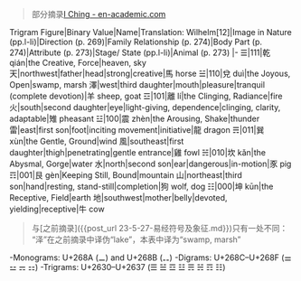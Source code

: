 >部分摘录[I Ching - en-academic.com](https://en-academic.com/dic.nsf/enwiki/9184)

Trigram Figure|Binary Value|Name|Translation: Wilhelm[12]|Image in Nature (pp.l-li)|Direction (p. 269)|Family Relationship (p. 274)|Body Part (p. 274)|Attribute (p. 273)|Stage/ State (pp.l-li)|Animal (p. 273)
|-
☰|111|乾 qián|the Creative, Force|heaven, sky 天|northwest|father|head|strong|creative|馬 horse
☱|110|兌 duì|the Joyous, Open|swamp, marsh 澤|west|third daughter|mouth|pleasure|tranquil (complete devotion)|羊 sheep, goat
☲|101|離 lí|the Clinging, Radiance|fire 火|south|second daughter|eye|light-giving, dependence|clinging, clarity, adaptable|雉 pheasant
☳|100|震 zhèn|the Arousing, Shake|thunder 雷|east|first son|foot|inciting movement|initiative|龍 dragon
☴|011|巽 xùn|the Gentle, Ground|wind 風|southeast|first daughter|thigh|penetrating|gentle entrance|雞 fowl
☵|010|坎 kǎn|the Abysmal, Gorge|water 水|north|second son|ear|dangerous|in-motion|豕 pig
☶|001|艮 gèn|Keeping Still, Bound|mountain 山|northeast|third son|hand|resting, stand-still|completion|狗 wolf, dog
☷|000|坤 kūn|the Receptive, Field|earth 地|southwest|mother|belly|devoted, yielding|receptive|牛 cow

>与[之前摘录]({{post_url 23-5-27-易经符号及象征.md}})只有一处不同：
“泽”在之前摘录中译伪“lake”，本表中译为“swamp, marsh”

-Monograms: U+268A (⚊) and U+268B (⚋)
-Digrams: U+268C–U+268F (⚌ ⚍ ⚎ ⚏)
-Trigrams: U+2630–U+2637 (☰ ☱ ☲ ☳ ☴ ☵ ☶ ☷)
